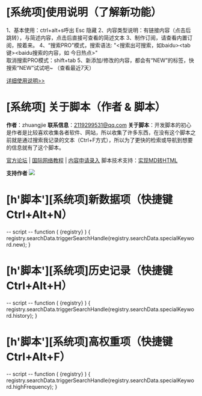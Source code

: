 # [系统项]使用说明（了解新功能）

  1、基本使用：ctrl+alt+s呼出  Esc 隐藏
  2、内容类型说明：有链接内容（点击后跳转），与简述内容，点击后直接可查看的简述文本
  3、制作订阅，请查看内置订阅，按着来。
  4、“搜索PRO”模式，搜索语法: "<搜索出可搜索，如baidu><tab键><baidu搜索的内容，如 今日热点>"   
                   取消搜索PRO模式：shift+tab
  5、新添加/修改的内容，都会有“NEW”的标签，快搜索“NEW”试试吧~ （查看最近7天）

[详细使用说明>>](https://www.cnblogs.com/zhuangjie/p/17570456.html)





# [系统项] 关于脚本（作者 & 脚本）
**作者**：zhuangjie
**联系信息**：2119299531@qq.com
**关于脚本**：开发脚本的初心是作者是比较喜欢收集各者软件、网站，所以收集了许多东西，在没有这个脚本之前就是通过搜索我记录的文本（Ctrl+F方式），所以为了更快的检索或导航到想要的信息就有了这个脚本。

[官方论坛](https://groups.google.com/g/wodesousuo) | [国际网络教程](https://www.kdocs.cn/l/cpDAFTH9GCaE) | [内容申请录入](https://www.cnblogs.com/zhuangjie/p/17051446.html)
脚本技术支持：[实现MD转HTML](https://github.com/18476305640/xiaozhuang/blob/dev/script-supper/%E8%84%9A%E6%9C%AC%E5%AE%9E%E7%8E%B0md%E8%BD%AChtml.md)

**支持作者**
![](https://cdn.jsdelivr.net/gh/18476305640/typora@master/images/2023/07/24/1690179329689.png)

# [h'脚本'][系统项]新数据项（快捷键Ctrl+Alt+N）
-- script -- 
function ( {registry} ) {
  registry.searchData.triggerSearchHandle(registry.searchData.specialKeyword.new); 
}
# [h'脚本'][系统项]历史记录（快捷键Ctrl+Alt+H）
-- script -- 
function ( {registry} ) {
  registry.searchData.triggerSearchHandle(registry.searchData.specialKeyword.history); 
}
# [h'脚本'][系统项]高权重项（快捷键Ctrl+Alt+F）
-- script -- 
function ( {registry} ) {
  registry.searchData.triggerSearchHandle(registry.searchData.specialKeyword.highFrequency); 
}


